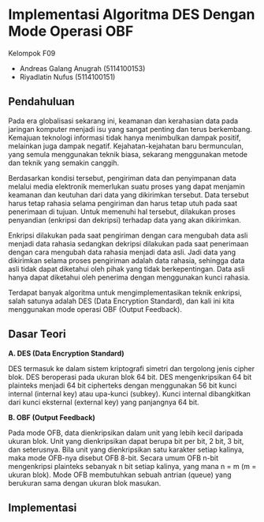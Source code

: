 # Implementasi Algoritma DES Dengan Mode Operasi OBF

Kelompok F09

- Andreas Galang Anugrah (5114100153)
- Riyadlatin Nufus (5114100151)
## Pendahuluan
Pada era globalisasi sekarang ini, keamanan dan kerahasian data pada jaringan komputer menjadi isu yang sangat penting dan terus berkembang. Kemajuan teknologi informasi tidak hanya menimbulkan dampak positif, melainkan juga dampak negatif. Kejahatan-kejahatan baru bermunculan, yang semula menggunakan teknik biasa, sekarang menggunakan metode dan teknik yang semakin canggih.

Berdasarkan kondisi tersebut, pengiriman data dan penyimpanan data melalui media elektronik memerlukan suatu proses yang dapat menjamin keamanan dan keutuhan dari data yang dikirimkan tersebut. Data tersebut harus tetap rahasia selama pengiriman dan harus tetap utuh pada saat penerimaan di tujuan. Untuk memenuhi hal tersebut, dilakukan proses penyandian (enkripsi dan dekripsi) terhadap data yang akan dikirimkan. 

Enkripsi dilakukan pada saat pengiriman dengan cara mengubah data asli menjadi data rahasia sedangkan dekripsi dilakukan pada saat penerimaan dengan cara mengubah data rahasia menjadi data asli. Jadi data yang dikirimkan selama proses pengiriman adalah data rahasia, sehingga data asli tidak dapat diketahui oleh pihak yang tidak berkepentingan. Data asli hanya dapat diketahui oleh penerima dengan menggunakan kunci rahasia.

Terdapat banyak algoritma untuk mengimplementasikan teknik enkripsi, salah satunya adalah DES (Data Encryption Standard), dan kali ini kita menggunakan mode operasi OBF (Output Feedback).


## Dasar Teori
**A. DES (Data Encryption Standard)**

DES termasuk ke dalam sistem kriptografi simetri dan tergolong jenis cipher blok. DES beroperasi pada ukuran blok 64 bit. DES mengenkripsikan 64 bit plainteks menjadi 64 bit cipherteks dengan menggunakan 56 bit kunci internal (internal key) atau upa-kunci (subkey). Kunci internal dibangkitkan dari kunci eksternal (external key) yang panjangnya 64 bit. 

**B.	OBF (Output Feedback)**

Pada mode OFB, data dienkripsikan dalam unit yang lebih kecil daripada ukuran blok. Unit yang dienkripsikan dapat berupa bit per bit, 2 bit, 3 bit, dan seterusnya. Bila unit yang dienkripsikan satu karakter setiap kalinya, maka mode OFB-nya disebut OFB 8-bit. Secara umum OFB n-bit mengenkripsi plainteks sebanyak n bit setiap kalinya, yang mana n = m (m = ukuran blok). Mode OFB membutuhkan sebuah antrian (queue) yang berukuran sama dengan ukuran blok masukan.

## Implementasi

